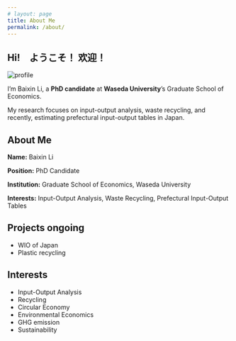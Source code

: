 ```yaml
---
# layout: page
title: About Me
permalink: /about/
---
```


## Hi!　ようこそ！  欢迎！

![profile](https://i1.rgstatic.net/ii/profile.image/11431281121890216-1677120025800_Q128/Baixin-Li-2.jpg)

I’m Baixin Li, a **PhD candidate** at **Waseda University**’s Graduate School of Economics. 

My research focuses on input-output analysis, waste recycling, and recently, estimating prefectural input-output tables in Japan.


## About Me

**Name:** Baixin Li

**Position:** PhD Candidate

**Institution:** Graduate School of Economics, Waseda University

**Interests:** Input-Output Analysis, Waste Recycling, Prefectural Input-Output Tables

## Projects ongoing
- WIO of Japan
- Plastic recycling

## Interests
- Input-Output Analysis
- Recycling
- Circular Economy
- Environmental Economics
- GHG emission 
- Sustainability